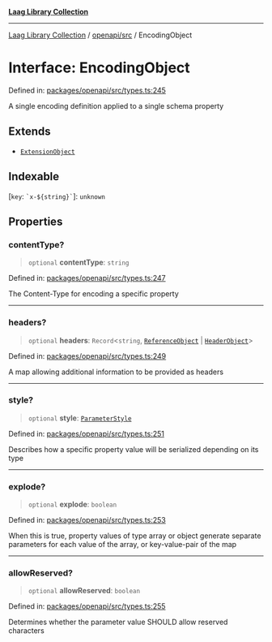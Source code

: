 [**Laag Library Collection**](../../../README.md)

***

[Laag Library Collection](../../../modules.md) / [openapi/src](../README.md) / EncodingObject

# Interface: EncodingObject

Defined in: [packages/openapi/src/types.ts:245](https://github.com/bschwarz/laag/blob/fbbd59f53b1467155cca720fc2d13c5cf1b8ba8f/packages/openapi/src/types.ts#L245)

A single encoding definition applied to a single schema property

## Extends

- [`ExtensionObject`](../../../@laag/core/interfaces/ExtensionObject.md)

## Indexable

\[`key`: `` `x-${string}` ``\]: `unknown`

## Properties

### contentType?

> `optional` **contentType**: `string`

Defined in: [packages/openapi/src/types.ts:247](https://github.com/bschwarz/laag/blob/fbbd59f53b1467155cca720fc2d13c5cf1b8ba8f/packages/openapi/src/types.ts#L247)

The Content-Type for encoding a specific property

***

### headers?

> `optional` **headers**: `Record`\<`string`, [`ReferenceObject`](ReferenceObject.md) \| [`HeaderObject`](../type-aliases/HeaderObject.md)\>

Defined in: [packages/openapi/src/types.ts:249](https://github.com/bschwarz/laag/blob/fbbd59f53b1467155cca720fc2d13c5cf1b8ba8f/packages/openapi/src/types.ts#L249)

A map allowing additional information to be provided as headers

***

### style?

> `optional` **style**: [`ParameterStyle`](../type-aliases/ParameterStyle.md)

Defined in: [packages/openapi/src/types.ts:251](https://github.com/bschwarz/laag/blob/fbbd59f53b1467155cca720fc2d13c5cf1b8ba8f/packages/openapi/src/types.ts#L251)

Describes how a specific property value will be serialized depending on its type

***

### explode?

> `optional` **explode**: `boolean`

Defined in: [packages/openapi/src/types.ts:253](https://github.com/bschwarz/laag/blob/fbbd59f53b1467155cca720fc2d13c5cf1b8ba8f/packages/openapi/src/types.ts#L253)

When this is true, property values of type array or object generate separate parameters for each value of the array, or key-value-pair of the map

***

### allowReserved?

> `optional` **allowReserved**: `boolean`

Defined in: [packages/openapi/src/types.ts:255](https://github.com/bschwarz/laag/blob/fbbd59f53b1467155cca720fc2d13c5cf1b8ba8f/packages/openapi/src/types.ts#L255)

Determines whether the parameter value SHOULD allow reserved characters
